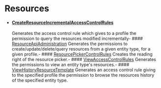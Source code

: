 # Resources

- #### [CreateResourceIncrementalAccessControlRules](/docs/identitymanager/6.1/identitymanager/integration-guide/toolkit/xml-configuration/configuration/scaffoldings/accesscontrolrules/resources/createresourceincrementalaccesscontrolrules/index.md)
  Generates the access control rule which gives to a profile the permission to query the resources
  modified incrementally- ####
  [ResourceApiAdministration](/docs/identitymanager/6.1/identitymanager/integration-guide/toolkit/xml-configuration/configuration/scaffoldings/accesscontrolrules/resources/resourceapiadministration/index.md)
  Generates the permissions to create/update/delete/query resources from a given entity type, for
  a given profile.- ####
  [ResourcePickerControlRules](/docs/identitymanager/6.1/identitymanager/integration-guide/toolkit/xml-configuration/configuration/scaffoldings/accesscontrolrules/resources/resourcepickercontrolrules/index.md)
  Creates the reading right of the resource picker.- ####
  [ViewAccessControlRules](/docs/identitymanager/6.1/identitymanager/integration-guide/toolkit/xml-configuration/configuration/scaffoldings/accesscontrolrules/resources/viewaccesscontrolrules/index.md)
  Generates the permissions to view an entity type's resources.- ####
  [ViewHistoryResourceTemplate](/docs/identitymanager/6.1/identitymanager/integration-guide/toolkit/xml-configuration/configuration/scaffoldings/accesscontrolrules/resources/viewhistoryresourcetemplate/index.md)
  Generates an access control rule giving to the specified profile the permission to browse the
  resources history of the specified entity type.

